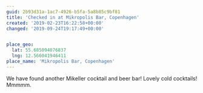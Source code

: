 ```yaml
---
guid: 2b93d31a-1ac7-4926-b5fa-5a8b85c9bf81
title: 'Checked in at Mikropolis Bar, Copenhagen'
created: '2019-02-23T16:22:58+00:00'
changed: '2019-09-24T19:17:49+00:00'


place_geo:
  lat: 55.685094076837
  lng: 12.566041946411
place_name: 'Mikropolis Bar, Copenhagen'
---
```


We have found another Mikeller cocktail and beer bar! Lovely cold cocktails! Mmmmm.
